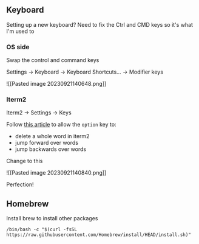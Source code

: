 ## Keyboard

Setting up a new keyboard? Need to fix the Ctrl and CMD keys so it's what I'm used to
### OS side

Swap the control and command keys

Settings -> Keyboard -> Keyboard Shortcuts... -> Modifier keys

![[Pasted image 20230921140648.png]]

### Iterm2

Iterm2 -> Settings -> Keys

Follow [this article](https://jonnyhaynes.medium.com/jump-forwards-backwards-and-delete-a-word-in-iterm2-on-mac-os-43821511f0a) to allow the `option` key to: 
- delete a whole word in iterm2
- jump forward over words
- jump backwards over words 

Change to this

![[Pasted image 20230921140840.png]]

Perfection!

## Homebrew

Install brew to install other packages
```
/bin/bash -c "$(curl -fsSL https://raw.githubusercontent.com/Homebrew/install/HEAD/install.sh)"
```